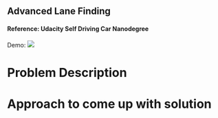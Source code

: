 ## Advanced Lane Finding


#### Reference: Udacity Self Driving Car Nanodegree


Demo:
![](https://user-images.githubusercontent.com/11286381/51013566-093e7f80-1518-11e9-9574-2fdba6eb4f38.gif)


# Problem Description 


# Approach to come up with solution


